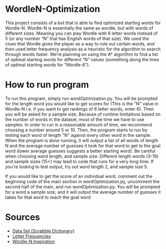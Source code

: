# WordleN-Optimization
This project consists of a bot that is able to find optimized starting words for Wordle-N. Wordle-N is essentially the same as wordle, but with words of different sizes. Meaning you can play Wordle with 6 letter words instead of 5 (or any number “N” that has English words of that size). We used the clues that Wordle gives the player as a way to rule out certain words, and then used letter frequency analysis as a heuristic for the algorithm to search through words faster. We’re planning on using the A* algorithm to find a list of optimal starting words for different “N” values (something along the lines of optimal starting words for “Wordle-6”).

# How to run program
To run this program, simply run wordOptimization.py. You will be prompted for the length word you would like to get scores for (This is the "N" value in Wordle-N i.e. if you want to get rankings of 6 letter words, enter 6). Then you will be asked for a sample size. Because of runtime limitations based on the number of words in the dataset, most of the time we have to use samples. In order to run in a reasonable amount of time, we recommend choosing a number around 5 or 10. Then, the program starts to run by testing each word of length "N" against every other word in the sample. When the program is done running, it will output a list of all words of length N and the average number of guesses it took for that word to get to the goal word (lower average guesses suggests a better starting word). Be careful when choosing word length, and sample size. Different length words (3-19) and sample sizes (15+) may lead to code that runs for a very long time. If you're looking to test output, try out word length 2, and sample size 5.

If you would like to get the score of an individual word, comment out the beginning code of the main section in wordOptimization.py, uncomment the second half of the main, and run wordOptimization.py. You will be prompted for a word a sample size, and it will output the average number of guesses it takes for that word to reach the goal word

# Sources
- [Data Set (Scrabble Dictionary)](https://figshare.com/articles/dataset/Enable_Scrabble_Dictionary/7492499/2)
- [Letter Frequencies](https://www3.nd.edu/~busiforc/handouts/cryptography/letterfrequencies.html)
- [Wordle-N Inspiration](https://zlee1.github.io/wordle.html)
